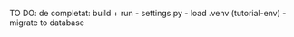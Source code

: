 TO DO:
    de completat: build + run
    - settings.py
    - load .venv (tutorial-env)
    - migrate to database